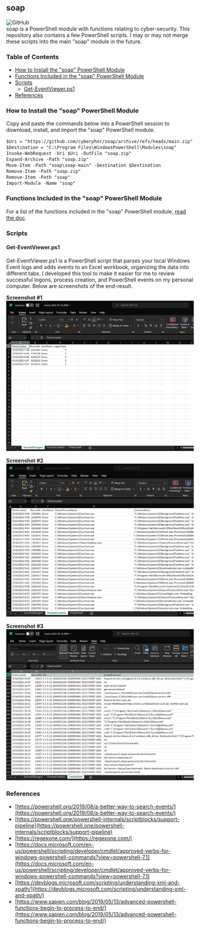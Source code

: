 ## soap
![GitHub](https://img.shields.io/github/license/cyberphor/soap)  
soap is a PowerShell module with functions relating to cyber-security. This repository also contains a few PowerShell scripts. I may or may not merge these scripts into the main "soap" module in the future. 

### Table of Contents
* [How to Install the "soap" PowerShell Module](#how-to-install-the-soap-powershell-module)
* [Functions Included in the "soap" PowerShell Module](#functions-included-in-the-soap-powershell-module)
* [Scripts](#scripts)
  * [Get-EventViewer.ps1](#get-eventviewer-ps1)
* [References](#references)

### How to Install the "soap" PowerShell Module
Copy and paste the commands below into a PowerShell session to download, install, and import the "soap" PowerShell module.
```pwsh
$Uri = "https://github.com/cyberphor/soap/archive/refs/heads/main.zip"
$Destination = "C:\Program Files\WindowsPowerShell\Modules\soap"
Invoke-WebRequest -Uri $Uri -OutFile "soap.zip"
Expand-Archive -Path "soap.zip"
Move-Item -Path "soap\soap-main" -Destination $Destination
Remove-Item -Path "soap.zip"
Remove-Item -Path "soap"
Import-Module -Name "soap"
```

### Functions Included in the "soap" PowerShell Module
For a list of the functions included in the "soap" PowerShell module, [read the doc](/Docs/Functions.md).

### Scripts
#### Get-EventViewer.ps1
Get-EventViewer.ps1 is a PowerShell script that parses your local Windows Event logs and adds events to an Excel workbook, organizing the data into different tabs. I developed this tool to make it easier for me to review successful logons, process creation, and PowerShell events on my personal computer. Below are screenshots of the end-result.

**Screenshot #1**
![Screenshot1](/Screenshots/Screenshot1.PNG)

**Screenshot #2**
![Screenshot2](/Screenshots/Screenshot2.PNG)

**Screenshot #3**
![Screenshot3](/Screenshots/Screenshot3.PNG)

### References
* [https://powershell.org/2019/08/a-better-way-to-search-events/](https://powershell.org/2019/08/a-better-way-to-search-events/)
* [https://powershell.one/powershell-internals/scriptblocks/support-pipeline](https://powershell.one/powershell-internals/scriptblocks/support-pipeline)
* [https://regexone.com/](https://regexone.com/)
* [https://docs.microsoft.com/en-us/powershell/scripting/developer/cmdlet/approved-verbs-for-windows-powershell-commands?view=powershell-7.1](https://docs.microsoft.com/en-us/powershell/scripting/developer/cmdlet/approved-verbs-for-windows-powershell-commands?view=powershell-7.1)
* [https://devblogs.microsoft.com/scripting/understanding-xml-and-xpath/](https://devblogs.microsoft.com/scripting/understanding-xml-and-xpath/)
* [https://www.sapien.com/blog/2019/05/13/advanced-powershell-functions-begin-to-process-to-end/](https://www.sapien.com/blog/2019/05/13/advanced-powershell-functions-begin-to-process-to-end/)
